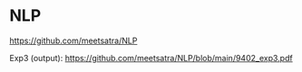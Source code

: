 # NLP
https://github.com/meetsatra/NLP

Exp3 (output): 
https://github.com/meetsatra/NLP/blob/main/9402_exp3.pdf